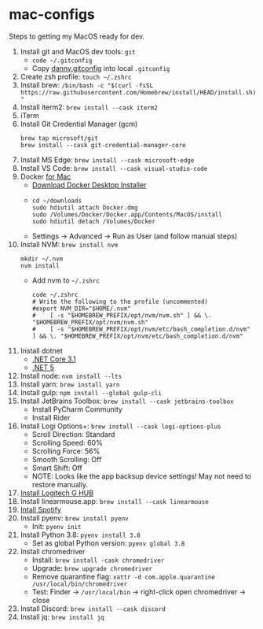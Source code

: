 # mac-configs

Steps to getting my MacOS ready for dev.

1. Install git and MacOS dev tools: `git`
    - ```code ~/.gitconfig```
    - Copy [danny.gitconfig](https://github.com/dannydwarren/machine-configs/blob/main/git/danny.gitconfig) into local `.gitconfig`
1. Create zsh profile: `touch ~/.zshrc`
1. Install brew: `/bin/bash -c "$(curl -fsSL https://raw.githubusercontent.com/Homebrew/install/HEAD/install.sh)"`
1. Install iterm2: `brew install --cask iterm2`
1. iTerm
1. Install Git Credential Manager (gcm)
    ```
    brew tap microsoft/git
    brew install --cask git-credential-manager-core
    ```
1. Install MS Edge: `brew install --cask microsoft-edge`
1. Install VS Code: `brew install --cask visual-studio-code`
1. Docker [for Mac](https://docs.docker.com/desktop/install/mac-install/)
   - [Download Docker Desktop Installer](https://desktop.docker.com/mac/main/amd64/Docker.dmg?utm_source=docker&utm_medium=webreferral&utm_campaign=docs-driven-download-mac-amd64&_gl=1*11tg1v6*_ga*NjU1NTc3OTAwLjE2ODkxMTA3Mzg.*_ga_XJWPQMJYHQ*MTY4OTExMDczOC4xLjEuMTY4OTExMDkxNS41MS4wLjA.)
   - ```
     cd ~/downloads
     sudo hdiutil attach Docker.dmg
     sudo /Volumes/Docker/Docker.app/Contents/MacOS/install
     sudo hdiutil detach /Volumes/Docker
     ```
    - Settings -> Advanced -> Run as User (and follow manual steps)
1. Install NVM: `brew install nvm`
    ```
    mkdir ~/.nvm
    nvm install 
    ```
    - Add nvm to `~/.zshrc`
       ```
       code ~/.zshrc
       # Write the following to the profile (uncommented)
       #export NVM_DIR="$HOME/.nvm"
       #    [ -s "$HOMEBREW_PREFIX/opt/nvm/nvm.sh" ] && \. "$HOMEBREW_PREFIX/opt/nvm/nvm.sh"
       #    [ -s "$HOMEBREW_PREFIX/opt/nvm/etc/bash_completion.d/nvm" ] && \. "$HOMEBREW_PREFIX/opt/nvm/etc/bash_completion.d/nvm"
       ```
1. Install dotnet
    - [.NET Core 3.1](https://download.visualstudio.microsoft.com/download/pr/c319dd8b-4ea5-473e-8609-c36f31c8186e/c9633afb3084888a8c62fa224512050b/dotnet-sdk-3.1.426-osx-x64.pkg)
    - [.NET 5](https://download.visualstudio.microsoft.com/download/pr/7ed34a57-4da0-4fb3-bd14-614996036744/22215f1d06b49f861f94d760881d6626/dotnet-sdk-5.0.408-osx-x64.pkg)
1. Install node: `nvm install --lts`
1. Install yarn: `brew install yarn`
1. Install gulp: `npm install --global gulp-cli`
1. Install JetBrains Toolbox: `brew install --cask jetbrains-toolbox`
    - Install PyCharm Community
    - Install Rider
1. Install Logi Options+: `brew install --cask logi-options-plus`
    - Scroll Direction: Standard
    - Scrolling Speed: 60%
    - Scrolling Force: 56%
    - Smooth Scrolling: Off
    - Smart Shift: Off
    - NOTE: Looks like the app backsup device settings! May not need to restore manually.
1. [Install Logitech G HUB](https://www.logitechg.com/en-us/innovation/g-hub.html)
1. Install linearmouse.app: `brew install --cask linearmouse`
1. [Intall Spotify](https://www.spotify.com/us/download/mac/)
1. Install pyenv: `brew install pyenv`
    - Init: `pyenv init`
1. Install Python 3.8: `pyenv install 3.8`
    - Set as global Python version: `pyenv global 3.8`
1. Install chromedriver
    - Install: `brew install -cask chromedriver`
    - Upgrade: `brew upgrade chromedriver`
    - Remove quarantine flag: `xattr -d com.apple.quarantine /usr/local/bin/chromedriver`
    - Test: Finder -> `/usr/local/bin` -> right-click open chromedriver -> close
1. Install Discord: `brew install --cask discord`
1. Install jq: `brew install jq`
